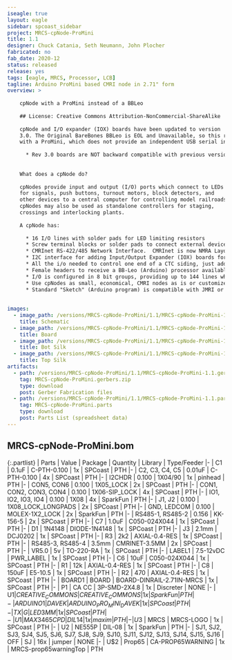 ```yaml
---
iseagle: true
layout: eagle
sidebar: spcoast_sidebar
project: MRCS-cpNode-ProMini
title: 1.1
designer: Chuck Catania, Seth Neumann, John Plocher
fabricated: no
fab_date: 2020-12
status: released
release: yes
tags: [eagle, MRCS, Processor, LCB]
tagline: Arduino ProMini based CMRI node in 2.71" form
overview: >
    
    cpNode with a ProMini instead of a BBLeo
    
    ## License: Creative Commons Attribution-NonCommercial-ShareAlike
    
    cpNode and I/O expander (IOX) boards have been updated to version
    3.0. The Original BareBones BBLeo is EOL and Unavailable, so this respin is done
    with a ProMini, which does not provide an independent USB serial interface.
    
      * Rev 3.0 boards are NOT backward compatible with previous versions. Software changes ARE needed.
    
    
    What does a cpNode do?
    
    cpNodes provide input and output (I/O) ports which connect to LEDs
    for signals, push buttons, turnout motors, block detectors, and
    other devices to a central computer for controlling model railroads.
    cpNodes may also be used as standalone controllers for staging,
    crossings and interlocking plants.
    
    A cpNode has:
    
      * 16 I/O lines with solder pads for LED limiting resistors
      * Screw terminal blocks or solder pads to connect external devices - see configurations below
      * CMRInet RS-422/485 Network Interface.  CMRInet is now NMRA Layout Control Specification S9-10
      * I2C interface for adding Input/Output Expander (IOX) boards for more i/o ports
      * All the i/o needed to control one end of a CTC siding, just add signals and detectors and switch motor drivers
      * Female headers to receive a BB-Leo (Arduino) processor available from Modern Device, use coupon code "cpnode" or order the cpNode LE option
      * I/O is configured in 8 bit groups, providing up to 144 lines when fully expanded with IOX16s and/or IOX32s
      * Use cpNodes as small, economical, CMRI nodes as is or customize the code to support applications requiring local intelligence
      * Standard "Sketch" (Arduino program) is compatible with JMRI or traditional CMRI BASIC/Visual Basic development tools
    
    
images:
  - image_path: /versions/MRCS-cpNode-ProMini/1.1/MRCS-cpNode-ProMini-1.1.sch.png
    title: Schematic
  - image_path: /versions/MRCS-cpNode-ProMini/1.1/MRCS-cpNode-ProMini-1.1.brd.png
    title: Board
  - image_path: /versions/MRCS-cpNode-ProMini/1.1/MRCS-cpNode-ProMini-1.1.bot.brd.png
    title: Bot Silk
  - image_path: /versions/MRCS-cpNode-ProMini/1.1/MRCS-cpNode-ProMini-1.1.top.brd.png
    title: Top Silk
artifacts:
  - path: /versions/MRCS-cpNode-ProMini/1.1/MRCS-cpNode-ProMini-1.1.gerbers.zip
    tag: MRCS-cpNode-ProMini.gerbers.zip
    type: download
    post: Gerber Fabrication files
  - path: /versions/MRCS-cpNode-ProMini/1.1/MRCS-cpNode-ProMini-1.1.parts.csv
    tag: MRCS-cpNode-ProMini.parts
    type: download
    post: Parts List (spreadsheet data)
---
```


## MRCS-cpNode-ProMini.bom

{:.partlist}
| Parts | Value | Package | Quantity | Library | Type/Feeder
|-
| C1 | 0.1uF | C-PTH-0.100 | 1x | SPCoast | PTH
|-
| C2, C3, C4, C5 | 0.01uF | C-PTH-0.100 | 4x | SPCoast | PTH
|-
| I2CHDR | 0.100 | 1X04/90 | 1x | pinhead | PTH
|-
| CON5, CON6 | 0.100 | 1X05_LOCK | 2x | SPCoast | PTH
|-
| CON1, CON2, CON3, CON4 | 0.100 | 1X06-SIP_LOCK | 4x | SPCoast | PTH
|-
| IO1, IO2, IO3, IO4 | 0.100 | 1X08 | 4x | SparkFun | PTH
|-
| J1, J2 | 0.100 | 1X08_LOCK_LONGPADS | 2x | SPCoast | PTH
|-
| GND, LEDCOM | 0.100 | MOLEX-1X2_LOCK | 2x | SparkFun | PTH
|-
| RS485-1, RS485-2 | 0.156 | KK-156-5 | 2x | SPCoast | PTH
|-
| C7 | 1.0uF | C050-024X044 | 1x | SPCoast | PTH
|-
| D1 | 1N4148 | DIODE-1N4148 | 1x | SPCoast | PTH
|-
| J3 | 2.1mm | DCJ0202 | 1x | SPCoast | PTH
|-
| R3 | 2k2 | AXIAL-0.4-RES | 1x | SPCoast | PTH
|-
| RS485-3, RS485-4 | 3.5mm | CMRINET-3.5MM | 2x | SPCoast | PTH
|-
| VR5.0 | 5v | TO-220-RA | 1x | SPCoast | PTH
|-
| LABEL1 | 7.5-12vDC | PWR_LABEL | 1x | SPCoast | PTH
|-
| C6 | 10uF | C050-024X044 | 1x | SPCoast | PTH
|-
| R1 | 12k | AXIAL-0.4-RES | 1x | SPCoast | PTH
|-
| C8 | 150uF | E5-10.5 | 1x | SPCoast | PTH
|-
| R2 | 470 | AXIAL-0.4-RES | 1x | SPCoast | PTH
|-
| BOARD1 | BOARD | BOARD-DINRAIL-2.71IN-MRCS | 1x | SPCoast | PTH
|-
| P1 | CA   CC | 3P-SMD-2X4.8 | 1x | Discreter | NONE
|-
| U$1 | CREATIVE_COMMONS | CREATIVE_COMMONS | 1x | SparkFun | PTH
|-
| ARDUINO1 | DAVEK | ARDUINO_PRO_MINI_DAVEK | 1x | SPCoast | PTH
|-
| TX | G | LED3MM | 1x | SPCoast | PTH
|-
| U1 | MAX3465CPD | DIL14 | 1x | maxim | PTH
|-
| U$3 | MRCS | MRCS-LOGO | 1x | SPCoast | PTH
|-
| U2 | NE555P | DIL-08 | 1x | SparkFun | PTH
|-
| SJ1, SJ2, SJ3, SJ4, SJ5, SJ6, SJ7, SJ8, SJ9, SJ10, SJ11, SJ12, SJ13, SJ14, SJ15, SJ16 | OFF | SJ | 16x | jumper | NONE
|-
| U$2 | Prop65 | CA-PROP65WARNING | 1x | MRCS-prop65warningTop | PTH

